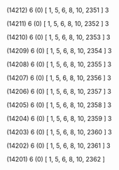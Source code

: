 (14212) 6 (0) [ 1, 5, 6, 8, 10, 2351 ] 3 


(14211) 6 (0) [ 1, 5, 6, 8, 10, 2352 ] 3 


(14210) 6 (0) [ 1, 5, 6, 8, 10, 2353 ] 3 


(14209) 6 (0) [ 1, 5, 6, 8, 10, 2354 ] 3 


(14208) 6 (0) [ 1, 5, 6, 8, 10, 2355 ] 3 


(14207) 6 (0) [ 1, 5, 6, 8, 10, 2356 ] 3 


(14206) 6 (0) [ 1, 5, 6, 8, 10, 2357 ] 3 


(14205) 6 (0) [ 1, 5, 6, 8, 10, 2358 ] 3 


(14204) 6 (0) [ 1, 5, 6, 8, 10, 2359 ] 3 


(14203) 6 (0) [ 1, 5, 6, 8, 10, 2360 ] 3 


(14202) 6 (0) [ 1, 5, 6, 8, 10, 2361 ] 3 


(14201) 6 (0) [ 1, 5, 6, 8, 10, 2362 ]  

